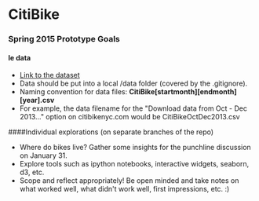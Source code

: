 # CitiBike

### Spring 2015 Prototype Goals
#### le data
* [Link to the dataset](http://www.citibikenyc.com/system-data)
* Data should be put into a local /data folder (covered by the .gitignore).
* Naming convention for data files: **CitiBike[startmonth][endmonth][year].csv**
* For example, the data filename for the "Download data from Oct - Dec 2013..." option on citibikenyc.com would be CitiBikeOctDec2013.csv

####Individual explorations (on separate branches of the repo)
* Where do bikes live? Gather some insights for the punchline discussion on January 31.
* Explore tools such as ipython notebooks, interactive widgets, seaborn, d3, etc.
* Scope and reflect appropriately! Be open minded and take notes on what worked well, what didn't work well, first impressions, etc. :)

